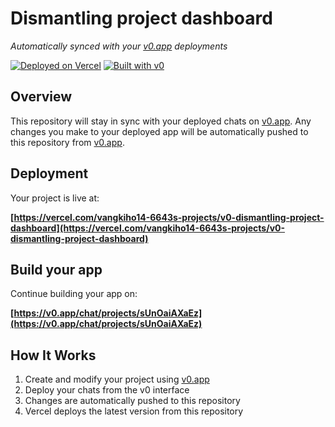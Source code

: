 # Dismantling project dashboard

*Automatically synced with your [v0.app](https://v0.app) deployments*

[![Deployed on Vercel](https://img.shields.io/badge/Deployed%20on-Vercel-black?style=for-the-badge&logo=vercel)](https://vercel.com/vangkiho14-6643s-projects/v0-dismantling-project-dashboard)
[![Built with v0](https://img.shields.io/badge/Built%20with-v0.app-black?style=for-the-badge)](https://v0.app/chat/projects/sUnOaiAXaEz)

## Overview

This repository will stay in sync with your deployed chats on [v0.app](https://v0.app).
Any changes you make to your deployed app will be automatically pushed to this repository from [v0.app](https://v0.app).

## Deployment

Your project is live at:

**[https://vercel.com/vangkiho14-6643s-projects/v0-dismantling-project-dashboard](https://vercel.com/vangkiho14-6643s-projects/v0-dismantling-project-dashboard)**

## Build your app

Continue building your app on:

**[https://v0.app/chat/projects/sUnOaiAXaEz](https://v0.app/chat/projects/sUnOaiAXaEz)**

## How It Works

1. Create and modify your project using [v0.app](https://v0.app)
2. Deploy your chats from the v0 interface
3. Changes are automatically pushed to this repository
4. Vercel deploys the latest version from this repository
